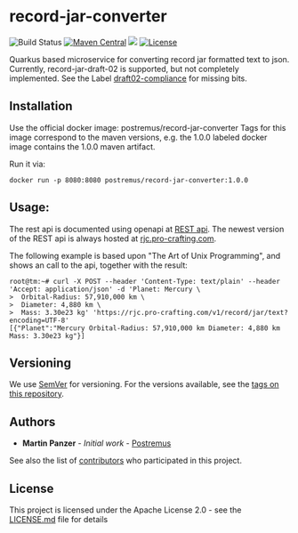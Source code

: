 # record-jar-converter
![Build Status](https://travis-ci.org/Postremus/record-jar-converter.svg?branch=master)
[![Maven Central](https://maven-badges.herokuapp.com/maven-central/com.pro-crafting.tools/record-jar-converter/badge.svg)](https://maven-badges.herokuapp.com/maven-central/com.pro-crafting.tools/record-jar-converter)
[![](https://images.microbadger.com/badges/image/postremus/record-jar-converter-web.svg)](https://microbadger.com/images/postremus/record-jar-converter-web "Get your own image badge on microbadger.com")
[![License](https://img.shields.io/badge/License-Apache%202.0-blue.svg)](https://opensource.org/licenses/Apache-2.0)

Quarkus based microservice for converting record jar formatted text to json.
Currently, record-jar-draft-02 is supported, but not completely implemented. See the Label [draft02-compliance](https://github.com/pro-crafting/record-jar-converter/issues?q=is%3Aissue+is%3Aopen+label%3Adraft02-compliance) for missing bits.

## Installation
Use the official docker image:
postremus/record-jar-converter
Tags for this image correspond to the maven versions, e.g. the 1.0.0 labeled docker image contains the 1.0.0 maven artifact.

Run it via:
````
docker run -p 8080:8080 postremus/record-jar-converter:1.0.0
````

## Usage:
The rest api is documented using openapi at [REST api](https://rjc.pro-crafting.com/swagger-ui/).
The newest version of the REST api is always hosted at [rjc.pro-crafting.com](rjc.pro-crafting.com).

The following example is based upon "The Art of Unix Programming", and shows an call to the api, together with the result:
````
root@tm:~# curl -X POST --header 'Content-Type: text/plain' --header 'Accept: application/json' -d 'Planet: Mercury \
>  Orbital-Radius: 57,910,000 km \
>  Diameter: 4,880 km \
>  Mass: 3.30e23 kg' 'https://rjc.pro-crafting.com/v1/record/jar/text?encoding=UTF-8'
[{"Planet":"Mercury Orbital-Radius: 57,910,000 km Diameter: 4,880 km Mass: 3.30e23 kg"}]
````

## Versioning

We use [SemVer](http://semver.org/) for versioning. For the versions available, see the [tags on this repository](https://github.com/Postremus/record-jar-converter/tags). 

## Authors

* **Martin Panzer** - *Initial work* - [Postremus](https://github.com/Postremus)

See also the list of [contributors](https://github.com/Postremus/record-jar-converter/contributors) who participated in this project.

## License

This project is licensed under the Apache License 2.0 - see the [LICENSE.md](LICENSE.md) file for details